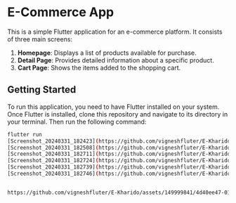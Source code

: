 # E-Commerce App

This is a simple Flutter application for an e-commerce platform. It consists of three main screens:

1. **Homepage**: Displays a list of products available for purchase.
2. **Detail Page**: Provides detailed information about a specific product.
3. **Cart Page**: Shows the items added to the shopping cart.

## Getting Started

To run this application, you need to have Flutter installed on your system. Once Flutter is installed, clone this repository and navigate to its directory in your terminal. Then run the following command:

```bash
flutter run
[Screenshot_20240331_182423](https://github.com/vigneshfluter/E-Kharido/assets/149999841/ca38b342-ed8e-4b22-a2e1-e216f056a0a5)
[Screenshot_20240331_182508](https://github.com/vigneshfluter/E-Kharido/assets/149999841/1077d186-c123-49a6-9733-69b907674761)
[Screenshot_20240331_182711](https://github.com/vigneshfluter/E-Kharido/assets/149999841/8c381c8f-e780-45b6-960e-8a1dc7f0b596)
[Screenshot_20240331_182724](https://github.com/vigneshfluter/E-Kharido/assets/149999841/34628c27-149c-46e0-a119-dbb7c9d1c0c4)
[Screenshot_20240331_182739](https://github.com/vigneshfluter/E-Kharido/assets/149999841/ad2852bb-8ec3-48dd-988d-71281fdc5507)
[Screenshot_20240331_182746](https://github.com/vigneshfluter/E-Kharido/assets/149999841/1dafeaf6-1117-44b2-b819-9bbf174bd9c8)


https://github.com/vigneshfluter/E-Kharido/assets/149999841/4d40ee47-012b-4068-8e42-c0bfcda01e1c

